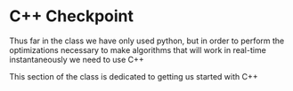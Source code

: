 # C++ Checkpoint

Thus far in the class we have only used python, but in order to perform the optimizations necessary to make algorithms that will work in real-time instantaneously we need to use C++

This section of the class is dedicated to getting us started with C++
